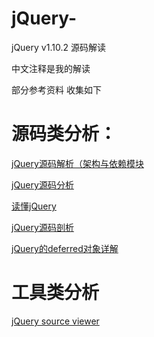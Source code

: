 # jQuery-
jQuery v1.10.2 源码解读

中文注释是我的解读 

部分参考资料 收集如下

# 源码类分析：
[jQuery源码解析（架构与依赖模块](http://www.imooc.com/view/172)

[jQuery源码分析](http://www.cnblogs.com/nuysoft/category/330604.html)

[读懂jQuery](http://www.html-js.com/article/column/210)

[jQuery源码剖析](http://www.w3ctech.com/topic/256)

[jQuery的deferred对象详解](http://www.ruanyifeng.com/blog/2011/08/a_detailed_explanation_of_jquery_deferred_object.html)


# 工具类分析
[jQuery source viewer](http://james.padolsey.com/jquery/)
